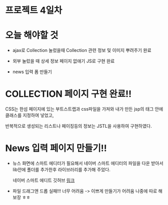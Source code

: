# 프로젝트 4일차
# 오늘 해야할 것
- ajax로 Collection 눌렀을때 Collection 관련 정보 및 이미지 뿌려주기 완료

- 외부 눌렀을 때 상세 정보 페이지 없애기 JS로 구현 완료

- news 입력 폼 만들기

# COLLECTION 페이지 구현 완료!!
CSS는 한섬 페이지에 있는 부트스트랩과 css파일을 가져와 내가 만든 jsp의 태그 안에 클래스를 지정하여 넣었고,

반복적으로 생성되는 리스트나 페이징등의 정보는 JSTL을 사용하여 구현하였다.

# News 입력 페이지 만들기!!
- 뉴스 화면에 스마트 에디터가 필요해서 네이버 스마트 에디터의 파일을 다운 받아서 lib안에 폴더를 추가한후 라이브러리를 추가해 주었다.

    네이버 스마트 에디트 깃허브 [링크](https://github.com/naver/smarteditor2)

- 파일 드래그앤 드롭 실패!!! 너무 어려움 ->  이쁘게 만들기가 어려움 나중에 따로 해보장 ㅎㅎ
